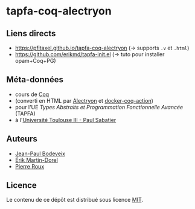 # tapfa-coq-alectryon

## Liens directs

* <https://pfitaxel.github.io/tapfa-coq-alectryon> (→ supports `.v` et `.html`)
* <https://github.com/erikmd/tapfa-init.el> (→ tuto pour installer opam+Coq+PG)

## Méta-données

* cours de [Coq](https://coq.inria.fr)
* (converti en HTML par [Alectryon](https://github.com/cpitclaudel/alectryon) et [docker-coq-action](https://github.com/coq-community/docker-coq-action))
* pour l'UE *Types Abstraits et Programmation Fonctionnelle Avancée* (TAPFA)
* à l'[Université Toulouse III - Paul Sabatier](https://www.univ-tlse3.fr/)

## Auteurs

* [Jean-Paul Bodeveix](https://github.com/bodeveix)
* [Érik Martin-Dorel](https://github.com/erikmd)
* [Pierre Roux](https://github.com/proux01)

## Licence

Le contenu de ce dépôt est distribué sous licence [MIT](./LICENSE).
